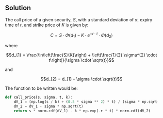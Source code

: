 

## Solution
The call price of a given security, $S$, with a standard deviation of $\sigma$, expiry time of $t$, and strike price of $K$ is given by:

$$C = S \cdot \Phi(d_{1}) - K \cdot e^{-r \cdot t} \cdot \Phi(d_{2})$$

where

$$d_{1} = \frac{\ln\left(\frac{S}{K}\right) + \left(\frac{1}{2} \sigma^{2} \cdot t\right)}{\sigma \cdot \sqrt{t}}$$

and

$$d_{2} = d_{1} - \sigma \cdot \sqrt{t}$$

The function to be written would be:

```python
def call_price(s, sigma, t, k):
    dV_1 = (np.log(s / k) + (0.5 * sigma ** 2) * t) / (sigma * np.sqrt(t))
    dV_2 = dV_1 - sigma * np.sqrt(t)
    return s * norm.cdf(dV_1) - k * np.exp(-r * t) * norm.cdf(dV_2)
```